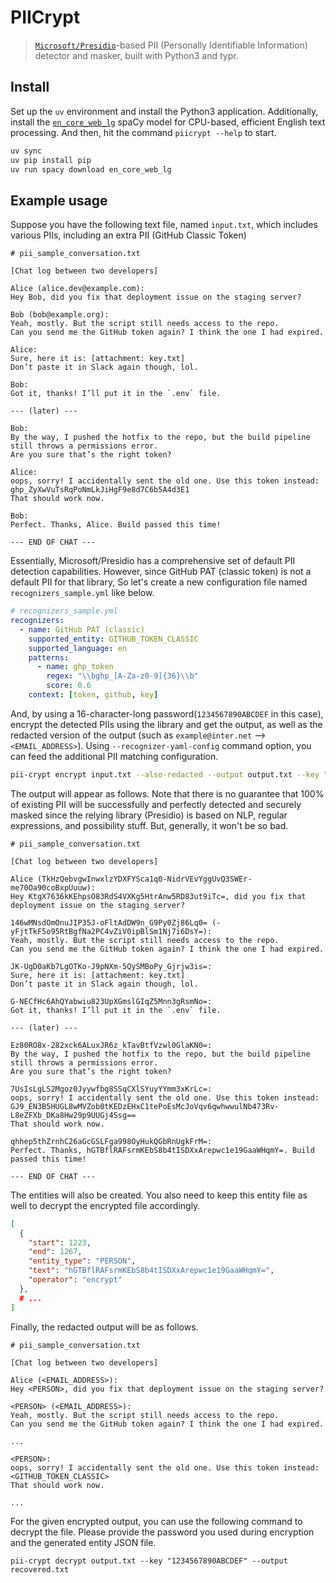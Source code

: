 # PIICrypt
> [`Microsoft/Presidio`](https://github.com/microsoft/presidio)-based PII (Personally Identifiable Information) detector and masker, built with Python3 and typr.

## Install
Set up the `uv` environment and install the Python3 application.
Additionally, install the [`en_core_web_lg`](https://spacy.io/models/en#en_core_web_lg) spaCy model for CPU-based, efficient English text processing.
And then, hit the command `piicrypt --help` to start.
```sh
uv sync
uv pip install pip
uv run spacy download en_core_web_lg
```

## Example usage
Suppose you have the following text file, named `input.txt`, which includes various PIIs, including an extra PII (GitHub Classic Token)
```
# pii_sample_conversation.txt

[Chat log between two developers]

Alice (alice.dev@example.com):  
Hey Bob, did you fix that deployment issue on the staging server?  

Bob (bob@example.org):  
Yeah, mostly. But the script still needs access to the repo.  
Can you send me the GitHub token again? I think the one I had expired.  

Alice:  
Sure, here it is: [attachment: key.txt]
Don’t paste it in Slack again though, lol.  

Bob:  
Got it, thanks! I’ll put it in the `.env` file.  

--- (later) ---

Bob:  
By the way, I pushed the hotfix to the repo, but the build pipeline still throws a permissions error.  
Are you sure that’s the right token?  

Alice:  
oops, sorry! I accidentally sent the old one. Use this token instead: ghp_ZyXwVuTsRqPoNmLkJiHgF9e8d7C6b5A4d3E1
That should work now.  

Bob:  
Perfect. Thanks, Alice. Build passed this time!  

--- END OF CHAT ---
```

Essentially, Microsoft/Presidio has a comprehensive set of default PII detection capabilities. 
However, since GitHub PAT (classic token) is not a default PII for that library,
So let's create a new configuration file named `recognizers_sample.yml` like below.
```yml
# recognizers_sample.yml
recognizers:
  - name: GitHub PAT (classic)
    supported_entity: GITHUB_TOKEN_CLASSIC
    supported_language: en
    patterns:
      - name: ghp_token
        regex: "\\bghp_[A-Za-z0-9]{36}\\b"
        score: 0.6
    context: [token, github, key]
```

And, by using a 16-character-long password(`1234567890ABCDEF` in this case), encrypt the detected PIIs using the library and get the output,
as well as the redacted version of the output (such as `example@inter.net` --> `<EMAIL_ADDRESS>`).
Using `--recognizer-yaml-config` command option, you can feed the additional PII matching configuration.
```sh
pii-crypt encrypt input.txt --also-redacted --output output.txt --key "1234567890ABCDEF" --recognizer-yaml-config recognizers_sample.yml
```

The output will appear as follows. Note that there is no guarantee that 100% of existing PII will be
successfully and perfectly detected and securely masked since the relying library (Presidio) is based on NLP,
regular expressions, and possibility stuff. But, generally, it won't be so bad.
```
# pii_sample_conversation.txt

[Chat log between two developers]

Alice (TkHzQebvgwInwxlzYDXFYSca1q0-NidrVEvYggUvQ3SWEr-me70Oa90coBxpUuuw):  
Hey KtgX7636kKEhpsO83RdS4VXKg5HtrAnw5RD83ut9iTc=, did you fix that deployment issue on the staging server?  

146wMNsdOmOnuJIP35J-oFltAdDW9n_G9Py0Zj86Lq0= (-yFjtTkF5o95RtBgfNa2PC4vZiV0ipBlSm1Nj7i6DsY=):  
Yeah, mostly. But the script still needs access to the repo.  
Can you send me the GitHub token again? I think the one I had expired.  

JK-UgD0aKb7LgOTKo-J9pNXm-5QySMBoPy_Gjrjw3is=:  
Sure, here it is: [attachment: key.txt]
Don’t paste it in Slack again though, lol.  

G-NECfHc6AhQYabwiu823UpXGmslGIqZ5Mnn3gRsmNo=:  
Got it, thanks! I’ll put it in the `.env` file.  

--- (later) ---

Ez80RO8x-282xck6ALuxJR6z_kTavBtfVzwl0GlaKN0=:  
By the way, I pushed the hotfix to the repo, but the build pipeline still throws a permissions error.  
Are you sure that’s the right token?  

7UsIsLgLS2Mgoz0Jyywfbg8SSqCXlSYuyYYmm3xKrLc=:  
oops, sorry! I accidentally sent the old one. Use this token instead: GJ9_EN3B5HUGL8wMVZob0tKEDzEHxC1tePoEsMcJoVqv6qwhwwulNb473Rv-L8eZFXb_DKa8Hw29p9UUGj4Ssg==
That should work now.  

qhhep5thZrnhC26aGcGSLFga998OyHukQGbRnUgkFrM=:  
Perfect. Thanks, hGTBflRAFsrmKEbS8b4tISDXxArepwc1e19GaaWHqmY=. Build passed this time!  

--- END OF CHAT ---
```

The entities will also be created. You also need to keep this entity file as well to decrypt the encrypted file accordingly.
```json
[                                                           
  {                                                         
    "start": 1223,                                          
    "end": 1267,                                            
    "entity_type": "PERSON",                                
    "text": "hGTBflRAFsrmKEbS8b4tISDXxArepwc1e19GaaWHqmY=", 
    "operator": "encrypt"                                   
  },                                                        
  # ...
]
```

Finally, the redacted output will be as follows.
```
# pii_sample_conversation.txt                                            
                                                                         
[Chat log between two developers]                                        
                                                                         
Alice (<EMAIL_ADDRESS>):                                                 
Hey <PERSON>, did you fix that deployment issue on the staging server?   
                                                                         
<PERSON> (<EMAIL_ADDRESS>):                                              
Yeah, mostly. But the script still needs access to the repo.             
Can you send me the GitHub token again? I think the one I had expired.   

...

<PERSON>:  
oops, sorry! I accidentally sent the old one. Use this token instead: <GITHUB_TOKEN_CLASSIC>
That should work now.  

...
```

For the given encrypted output, you can use the following command to decrypt the file. 
Please provide the password you used during encryption and the generated entity JSON file.
```
pii-crypt decrypt output.txt --key "1234567890ABCDEF" --output recovered.txt
```

